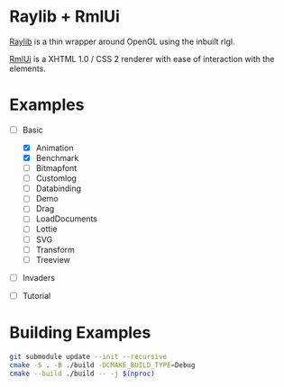# Raylib + RmlUi
[Raylib](https://github.com/raysan5/raylib) is a thin wrapper around OpenGL using the inbuilt rlgl.

[RmlUi](https://github.com/mikke89/RmlUi) is a XHTML 1.0 / CSS 2 renderer with ease of interaction with the elements.

# Examples
* [ ] Basic
    * [x] Animation
    * [x] Benchmark
    * [ ] Bitmapfont
    * [ ] Customlog
    * [ ] Databinding
    * [ ] Demo
    * [ ] Drag
    * [ ] LoadDocuments
    * [ ] Lottie
    * [ ] SVG
    * [ ] Transform
    * [ ] Treeview
* [ ] Invaders
* [ ] Tutorial


# Building Examples
```bash
git submodule update --init --recursive
cmake -S . -B ./build -DCMAKE_BUILD_TYPE=Debug
cmake --build ./build -- -j $(nproc)
```
